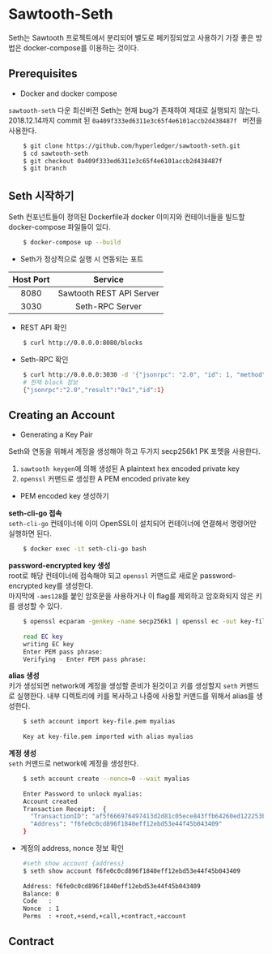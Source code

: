 # Sawtooth-Seth

Seth는 Sawtooth 프로젝트에서 분리되어 별도로 페키징되었고 사용하기 가장 좋은 방법은 docker-compose를 이용하는 것이다. 

## Prerequisites
* Docker and docker compose

 `sawtooth-seth` 다운
최신버전 Seth는 현재 bug가 존재하여 제대로 실행되지 않는다.   
2018.12.14까지 commit 된  `0a409f333ed6311e3c65f4e6101accb2d438487f ` 버전을 사용한다.

```bash
    $ git clone https://github.com/hyperledger/sawtooth-seth.git
    $ cd sawtooth-seth
    $ git checkout 0a409f333ed6311e3c65f4e6101accb2d438487f
    $ git branch
```

## Seth 시작하기

Seth 컨포넌트들이 정의된 Dockerfile과 docker 이미지와 컨테이너들을 빌드할 docker-compose 파일들이 있다.

```bash
    $ docker-compose up --build
```

* Seth가 정상적으로 실행 시 연동되는 포트

| Host Port | Service |
|:---------:|:-------:|
|8080       | Sawtooth REST API Server     |
|3030       | Seth-RPC Server          |

* REST API 확인

```bash
    $ curl http://0.0.0.0:8080/blocks
```

* Seth-RPC 확인
```bash
    $ curl http://0.0.0.0:3030 -d '{"jsonrpc": "2.0", "id": 1, "method": "eth_blockNumber"}' -H "Content-Type: application/json"
    # 현재 block 정보
    {"jsonrpc":"2.0","result":"0x1","id":1}
```


## Creating an Account

* Generating a Key Pair

Seth와 연동을 위해서 계정을 생성해야 하고 두가지 secp256k1 PK 포멧을 사용한다.

1. ``sawtooth keygen``에 의해 생성된 A plaintext hex encoded private key
2. ``openssl`` 커맨드로 생성한 A PEM encoded private key 

* PEM encoded key 생성하기

**seth-cli-go 접속**  
``seth-cli-go`` 컨테이너에 이미 OpenSSL이 설치되어 컨테이너에 연결해서 명령어만 실행하면 된다.

```bash
    $ docker exec -it seth-cli-go bash
```

**password-encrypted key 생성**  
root로 해당 컨테이너에 접속해야 되고 ``openssl`` 커맨드로 새로운  password-encrypted key를 생성한다.  
마지막에 ``-aes128``를 붙인 암호문을 사용하거나 이 flag를 제외하고 암호화되지 않은 키를 생성할 수 있다.  

```bash
    $ openssl ecparam -genkey -name secp256k1 | openssl ec -out key-file.pem -aes128
    
    read EC key
    writing EC key
    Enter PEM pass phrase:
    Verifying - Enter PEM pass phrase:
```

**alias 생성**  
키가 생성되면 network에 계정을 생성할 준비가 된것이고 키를 생성할지 ``seth`` 커맨드로 실행한다.
내부 디렉토리에 키를 복사하고 나중에 사용할 커맨드를 위해서 alias를 생성한다.

```bash
    $ seth account import key-file.pem myalias
    
    Key at key-file.pem imported with alias myalias
```

**계정 생성**  
 ``seth`` 커맨드로 network에 계정을 생성한다.
```bash
    $ seth account create --nonce=0 --wait myalias
    
    Enter Password to unlock myalias:
    Account created
    Transaction Receipt:  {
      "TransactionID": "af5f666976497413d2d81c05ece843ffb64260ed122253b0367ba818ca130e856543862c439be8e3ad1ddec078496e8e6e668c883cd00734de8c7f71b3e05361",
      "Address": "f6fe0c0cd896f1840eff12ebd53e44f45b043409"
    }
```

* 계정의 address, nonce 정보 확인
```bash
    #seth show account {address}
    $ seth show account f6fe0c0cd896f1840eff12ebd53e44f45b043409
    
    Address: f6fe0c0cd896f1840eff12ebd53e44f45b043409
    Balance: 0
    Code   :
    Nonce  : 1
    Perms  : +root,+send,+call,+contract,+account
```

## Contract
